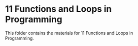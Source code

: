# 11 Functions and Loops in Programming

This folder contains the materials for 11 Functions and Loops in Programming.